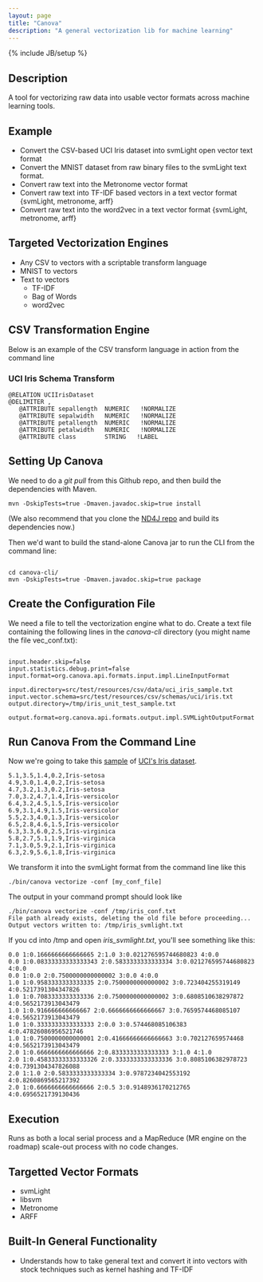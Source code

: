 ```yaml
---
layout: page
title: "Canova"
description: "A general vectorization lib for machine learning"
---
```

{% include JB/setup %}

## Description

A tool for vectorizing raw data into usable vector formats across machine learning tools.

## Example

 * Convert the CSV-based UCI Iris dataset into svmLight open vector text format
 * Convert the MNIST dataset from raw binary files to the svmLight text format.
 * Convert raw text into the Metronome vector format
 * Convert raw text into TF-IDF based vectors in a text vector format {svmLight, metronome, arff}
 * Convert raw text into the word2vec in a text vector format {svmLight, metronome, arff}

## Targeted Vectorization Engines

 * Any CSV to vectors with a scriptable transform language
 * MNIST to vectors
 * Text to vectors
    * TF-IDF
    * Bag of Words
    * word2vec

## CSV Transformation Engine

Below is an example of the CSV transform language in action from the command line

### UCI Iris Schema Transform

    @RELATION UCIIrisDataset
    @DELIMITER ,
       @ATTRIBUTE sepallength  NUMERIC   !NORMALIZE
       @ATTRIBUTE sepalwidth   NUMERIC   !NORMALIZE
       @ATTRIBUTE petallength  NUMERIC   !NORMALIZE
       @ATTRIBUTE petalwidth   NUMERIC   !NORMALIZE
       @ATTRIBUTE class        STRING   !LABEL


## Setting Up Canova

We need to do a *git pull* from this Github repo, and then build the dependencies with Maven. 

```
mvn -DskipTests=true -Dmaven.javadoc.skip=true install
```
(We also recommend that you clone the [ND4J repo](https://github.com/deeplearning4j/nd4j) and build its dependencies now.)

Then we'd want to build the stand-alone Canova jar to run the CLI from the command line:

```

cd canova-cli/
mvn -DskipTests=true -Dmaven.javadoc.skip=true package
```

## Create the Configuration File

We need a file to tell the vectorization engine what to do. Create a text file containing the following lines in the *canova-cli* directory (you might name the file vec_conf.txt):

```

input.header.skip=false
input.statistics.debug.print=false
input.format=org.canova.api.formats.input.impl.LineInputFormat

input.directory=src/test/resources/csv/data/uci_iris_sample.txt
input.vector.schema=src/test/resources/csv/schemas/uci/iris.txt
output.directory=/tmp/iris_unit_test_sample.txt

output.format=org.canova.api.formats.output.impl.SVMLightOutputFormat
```

## Run Canova From the Command Line

Now we're going to take this [sample](https://github.com/deeplearning4j/Canova/blob/master/canova-cli/src/test/resources/csv/data/uci_iris_sample.txt) of [UCI's Iris dataset](https://archive.ics.uci.edu/ml/machine-learning-databases/iris/iris.data).

```
5.1,3.5,1.4,0.2,Iris-setosa
4.9,3.0,1.4,0.2,Iris-setosa
4.7,3.2,1.3,0.2,Iris-setosa
7.0,3.2,4.7,1.4,Iris-versicolor
6.4,3.2,4.5,1.5,Iris-versicolor
6.9,3.1,4.9,1.5,Iris-versicolor
5.5,2.3,4.0,1.3,Iris-versicolor
6.5,2.8,4.6,1.5,Iris-versicolor
6.3,3.3,6.0,2.5,Iris-virginica
5.8,2.7,5.1,1.9,Iris-virginica
7.1,3.0,5.9,2.1,Iris-virginica
6.3,2.9,5.6,1.8,Iris-virginica
```

We transform it into the svmLight format from the command line like this

```
./bin/canova vectorize -conf [my_conf_file]
```

The output in your command prompt should look like

```
./bin/canova vectorize -conf /tmp/iris_conf.txt 
File path already exists, deleting the old file before proceeding...
Output vectors written to: /tmp/iris_svmlight.txt

```
If you cd into /tmp and open *iris_svmlight.txt*, you'll see something like this:

```
0.0 1:0.1666666666666665 2:1.0 3:0.021276595744680823 4:0.0
0.0 1:0.08333333333333343 2:0.5833333333333334 3:0.021276595744680823 4:0.0
0.0 1:0.0 2:0.7500000000000002 3:0.0 4:0.0
1.0 1:0.9583333333333335 2:0.7500000000000002 3:0.723404255319149 4:0.5217391304347826
1.0 1:0.7083333333333336 2:0.7500000000000002 3:0.6808510638297872 4:0.5652173913043479
1.0 1:0.916666666666667 2:0.6666666666666667 3:0.7659574468085107 4:0.5652173913043479
1.0 1:0.3333333333333333 2:0.0 3:0.574468085106383 4:0.47826086956521746
1.0 1:0.7500000000000001 2:0.41666666666666663 3:0.702127659574468 4:0.5652173913043479
2.0 1:0.6666666666666666 2:0.8333333333333333 3:1.0 4:1.0
2.0 1:0.45833333333333326 2:0.3333333333333336 3:0.8085106382978723 4:0.7391304347826088
2.0 1:1.0 2:0.5833333333333334 3:0.9787234042553192 4:0.8260869565217392
2.0 1:0.6666666666666666 2:0.5 3:0.9148936170212765 4:0.6956521739130436
```

## Execution

Runs as both a local serial process and a MapReduce (MR engine on the roadmap) scale-out process with no code changes.

## Targetted Vector Formats
* svmLight
* libsvm
* Metronome
* ARFF

## Built-In General Functionality
* Understands how to take general text and convert it into vectors with stock techniques such as kernel hashing and TF-IDF

